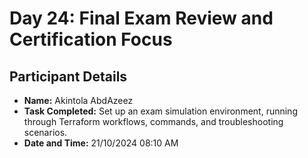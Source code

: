 # Day 24: Final Exam Review and Certification Focus
## Participant Details

- **Name:** Akintola AbdAzeez 
- **Task Completed:** Set up an exam simulation environment, running through Terraform workflows, commands, and troubleshooting scenarios.
- **Date and Time:** 21/10/2024 08:10 AM
